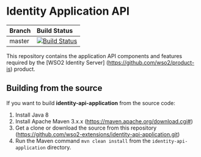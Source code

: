# Identity Application API

|  Branch | Build Status |
| :------------ |:-------------
| master      | [![Build Status](https://wso2.org/jenkins/job/platform-builds/job/identity-api-application/badge/icon)](https://wso2.org/jenkins/job/platform-builds/job/identity-api-application/) |


This repository contains the application API components and features required by the [WSO2 Identity Server]
(https://github.com/wso2/product-is) product.
 

## Building from the source

If you want to build **identity-api-application** from the source code:

1. Install Java 8
1. Install Apache Maven 3.x.x (https://maven.apache.org/download.cgi#)
1. Get a clone or download the source from this repository (https://github.com/wso2-extensions/identity-api-application.git)
1. Run the Maven command ``mvn clean install`` from the ``identity-api-application`` directory.


